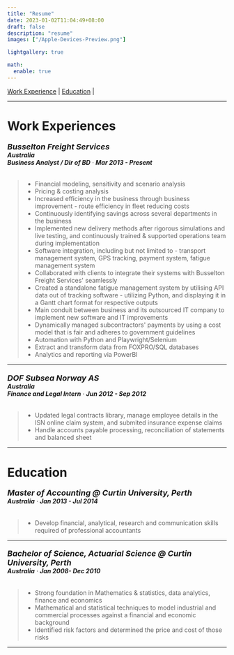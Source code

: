 ```yaml
---
title: "Resume"
date: 2023-01-02T11:04:49+08:00
draft: false
description: "resume"
images: ["/Apple-Devices-Preview.png"]

lightgallery: true

math:
  enable: true
---
```


[Work Experience](#work-experience) | [Education](#education) |

<!-- [Awards](#awards) -->

<!-- # Certifications -->

<!-- ###### <font size="4.5"> **CKA: Certified Kubernetes Administrator @ The Linux Foundation** </font> <div style="text-align: left"> **Singapore** · **Sep 2021** </div>

> - [Verify Certification](https://www.credly.com/badges/0d7f4c1e-8c59-4aec-8a43-e4400e0d2079?source=linked_in_profile) -->

---

# Work Experiences

###### <font size="4.5"> **Busselton Freight Services** </font> <div style="text-align: left">**Australia** <br> **Business Analyst / Dir of BD** · **Mar 2013 - Present**</div>

> - Financial modeling, sensitivity and scenario analysis
> - Pricing & costing analysis
> - Increased efficiency in the business through business improvement - route efficiency in fleet reducing costs
> - Continuously identifying savings across several departments in the business
> - Implemented new delivery methods after rigorous simulations and live testing, and continuously trained & supported operations team during implementation
> - Software integration, including but not limited to - transport management system, GPS tracking, payment system, fatigue management system
> - Collaborated with clients to integrate their systems with Busselton Freight Services' seamlessly
> - Created a standalone fatigue management system by utilising API data out of tracking software - utilizing Python, and displaying it in a Gantt chart format for respective outputs
> - Main conduit between business and its outsourced IT company to implement new software and IT improvements
> - Dynamically managed subcontractors' payments by using a cost model that is fair and adheres to government guidelines
> - Automation with Python and Playwright/Selenium
> - Extract and transform data from FOXPRO/SQL databases
> - Analytics and reporting via PowerBI

---

###### <font size="4.5"> **DOF Subsea Norway AS** </font> <div style="text-align: left">**Australia** <br> **Finance and Legal Intern** · **Jun 2012 - Sep 2012** </div>

> - Updated legal contracts library, manage employee details in the ISN online claim system, and submited insurance expense claims
> - Handle accounts payable processing, reconciliation of statements and balanced sheet

---

# Education

###### <font size="4.5"> **Master of Accounting @ Curtin University, Perth**</font> <div style="text-align: left"> **Australia** · **Jan 2013 - Jul 2014** </div>

> - Develop financial, analytical, research and communication skills required of professional accountants

---

###### <font size="4.5"> **Bachelor of Science, Actuarial Science @ Curtin University, Perth**</font> <div style="text-align: left"> **Australia** · **Jan 2008- Dec 2010** </div>

> - Strong foundation in Mathematics & statistics, data analytics, finance and economics
> - Mathematical and statistical techniques to model industrial and commercial processes against a financial and economic background
> - Identified risk factors and determined the price and cost of those risks

---

<!-- # Awards

###### <font size="4.5"> **Ho See Beng Scholarship @ Singapore Management University**</font> <div style="text-align: left"> **Singapore** · **Jan 2017 - Dec 2017** </div>

> - Receipient, Bond Free Scholarship (SMU-ADMINISTERED)

---

###### <font size="4.5"> **National Service @ Criminal Investigation Department**</font> <div style="text-align: left"> **Singapore** · **May 2013 - March 2015** </div>

> - Received Grade A (Top 10% of Cohort): Presented with a written and signed testimonial by the Deputy Director of Criminal Investigation Department in Singapore
>
> - CID Director Awards: Awarded by the Director of the Criminal Investigation Department to select officers for consistently excellent performance over the course of the year.
>
> - Comissioner of Police Commendation: Awarded by the Commissioner of Police in recognition of exemplary work and dedicated service. -->
